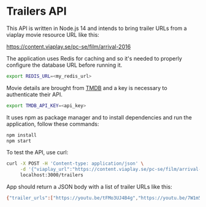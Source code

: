 # Trailers API

This API is written in Node.js 14 and intends to bring trailer URLs from a viaplay movie resource URL like this:

https://content.viaplay.se/pc-se/film/arrival-2016

The application uses Redis for caching and so it's needed to properly configure the database URL before running it.

```sh
export REDIS_URL=<my_redis_url>
```

Movie details are brought from [TMDB](https://www.themoviedb.org/) and a key is necessary to authenticate their API.

```sh
export TMDB_API_KEY=<api_key>
```

It uses npm as package manager and to install dependencies and run the application, follow these commands:

```sh
npm install
npm start
```

To test the API, use curl:

```sh
curl -X POST -H 'Content-type: application/json' \
     -d '{"viaplay_url":"https://content.viaplay.se/pc-se/film/arrival-2016"}' \
     localhost:3000/trailers
```

App should return a JSON body with a list of trailer URLs like this:

```sh
{"trailer_urls":["https://youtu.be/tFMo3UJ4B4g","https://youtu.be/7W1m5ER3I1Y"]}
```
